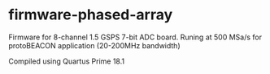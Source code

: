 # firmware-phased-array
Firmware for 8-channel 1.5 GSPS 7-bit ADC board. Runing at 500 MSa/s for protoBEACON application (20-200MHz bandwidth)

Compiled using Quartus Prime 18.1
